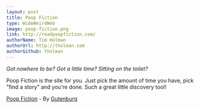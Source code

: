 ```yaml
---
layout: post
title: Poop Fiction
type: WideWeirdWeb
image: poop-fiction.png
link: http://readpoopfiction.com/
authorName: Tim Holman
authorUrl: http://tholman.com
authorGithub: tholman
---
```

_Got nowhere to be? Got a little time? Sitting on the toilet?_

Poop Fiction is the site for you. Just pick the amount of time you have, pick "find a story" and you're done. Such a great little discovery tool!

[Poop Fiction](http://readpoopfiction.com) - By [Gutenburg](http://www.gutenberg.org/)
